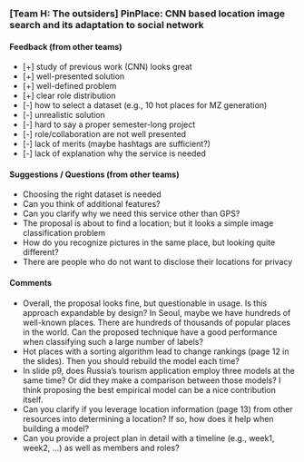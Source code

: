 ### [Team H: The outsiders] PinPlace: CNN based location image search and its adaptation to social network

#### Feedback (from other teams)
- [+] study of previous work (CNN) looks great
- [+] well-presented solution
- [+] well-defined problem
- [+] clear role distribution
- [-] how to select a dataset (e.g., 10 hot places for MZ generation)
- [-] unrealistic solution
- [-] hard to say a proper semester-long project
- [-] role/collaboration are not well presented
- [-] lack of merits (maybe hashtags are sufficient?)
- [-] lack of explanation why the service is needed

#### Suggestions / Questions (from other teams)
* Choosing the right dataset is needed
* Can you think of additional features? 
* Can you clarify why we need this service other than GPS?
* The proposal is about to find a location; but it looks a simple image classification problem
* How do you recognize pictures in the same place, but looking quite different?
* There are people who do not want to disclose their locations for privacy

#### Comments
* Overall, the proposal looks fine, but questionable in usage.
  Is this approach expandable by design? In Seoul, maybe we have hundreds of 
  well-known places. There are hundreds of thousands of popular places in the world.
  Can the proposed technique have a good performance when classifying
  such a large number of labels?
* Hot places with a sorting algorithm lead to change rankings (page 12 in the slides).
  Then you should rebuild the model each time? 
* In slide p9, does Russia’s tourism application employ three models at the same time?
  Or did they make a comparison between those models? 
  I think proposing the best empirical model can be a nice contribution itself.
* Can you clarify if you leverage location information (page 13) from other resources
  into determining a location? If so, how does it help when building a model?
* Can you provide a project plan in detail with a timeline 
  (e.g., week1, week2, ...) as well as members and roles?
